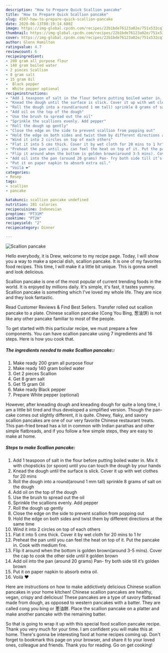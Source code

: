 ```yaml
---
description: "How to Prepare Quick Scallion pancake"
title: "How to Prepare Quick Scallion pancake"
slug: 4597-how-to-prepare-quick-scallion-pancake
date: 2020-06-13T08:19:14.680Z
image: https://img-global.cpcdn.com/recipes/22b1bde76123a02e/751x532cq70/scallion-pancake-recipe-main-photo.jpg
thumbnail: https://img-global.cpcdn.com/recipes/22b1bde76123a02e/751x532cq70/scallion-pancake-recipe-main-photo.jpg
cover: https://img-global.cpcdn.com/recipes/22b1bde76123a02e/751x532cq70/scallion-pancake-recipe-main-photo.jpg
author: Glenn Hamilton
ratingvalue: 4.7
reviewcount: 6
recipeingredient:
- 200 gram all purpose flour
- 140 gram boiled water
- 2 pieces Scallion
- 8 gram salt
- 15 gram Oil
-  Black pepper
-  White pepper optional
recipeinstructions:
- "Add 1 teaspoon of salt in the flour before putting boiled water in. Mix it with chopsticks (or spoon) until you can touch the dough by your hands"
- "Knead the dough until the surface is slick. Cover it up with wet clothes for 20 mins"
- "Roll the dough into a round(around 1 mm tall) sprinkle 8 grams of salt on the dough"
- "Add oil on the top of the dough"
- "Use the brush to spread out the oil"
- "Sprinkle the scallions evenly. Add pepper"
- "Roll the dough up gently"
- "Close the edge on the side to prevent scallion from popping out"
- "Hold the edge on both sides and twist them by different directions at the same time"
- "Wind it into 2 circles on top of each others"
- "Flat it into 5 cms thick. Cover it by wet cloth for 20 mins to 1 hr"
- "Preheat the pan until you can feel the heat on top of it. Put the pancake in. Cook with medium fire."
- "Flip it around when the bottom is golden brown(around 3-5 mins). Cover the cap to cook the other side until it golden brown"
- "Add oil into the pan (around 20 grams) Pan- fry both side till it’s golden brown"
- "Put it on paper napkin to absorb extra oil."
- "Voilà ❤️"
categories:
- Resep
tags:
- scallion
- pancake

katakunci: scallion pancake undefined
nutrition: 281 calories
recipecuisine: Indonesian
preptime: "PT31M"
cooktime: "PT2H"
recipeyield: "2"
recipecategory: Dinner

---
```



![Scallion pancake](https://img-global.cpcdn.com/recipes/22b1bde76123a02e/751x532cq70/scallion-pancake-recipe-main-photo.jpg)

Hello everybody, it is Drew, welcome to my recipe page. Today, I will show you a way to make a special dish, scallion pancake. It is one of my favorites food recipes. This time, I will make it a little bit unique. This is gonna smell and look delicious.

Scallion pancake is one of the most popular of current trending foods in the world. It is enjoyed by millions daily. It's simple, it's fast, it tastes yummy. Scallion pancake is something which I've loved my whole life. They are nice and they look fantastic.

Read Customer Reviews &amp; Find Best Sellers. Transfer rolled out scallion pancake to a plate. Chinese scallion pancake (Cong You Bing, 葱油饼) is not like any other pancake familiar to most of the people.


To get started with this particular recipe, we must prepare a few components. You can have scallion pancake using 7 ingredients and 16 steps. Here is how you cook that.

##### The ingredients needed to make Scallion pancake::

1. Make ready 200 gram all purpose flour
1. Make ready 140 gram boiled water
1. Get 2 pieces Scallion
1. Get 8 gram salt
1. Get 15 gram Oil
1. Make ready  Black pepper
1. Prepare  White pepper (optional)


However, after kneading dough and kneading dough for quite a long time, I am a little bit tired and thus developed a simplified version. Though the pan-cake comes out slightly different, it is quite. Chewy, flaky, and savory scallion pancakes are one of our very favorite Chinese restaurant treats. This pan-fried bread has a lot in common with Indian parathas and other simple flatbreads, and if you follow a few simple steps, they are easy to make at home. 

##### Steps to make Scallion pancake:

1. Add 1 teaspoon of salt in the flour before putting boiled water in. Mix it with chopsticks (or spoon) until you can touch the dough by your hands
1. Knead the dough until the surface is slick. Cover it up with wet clothes for 20 mins
1. Roll the dough into a round(around 1 mm tall) sprinkle 8 grams of salt on the dough
1. Add oil on the top of the dough
1. Use the brush to spread out the oil
1. Sprinkle the scallions evenly. Add pepper
1. Roll the dough up gently
1. Close the edge on the side to prevent scallion from popping out
1. Hold the edge on both sides and twist them by different directions at the same time
1. Wind it into 2 circles on top of each others
1. Flat it into 5 cms thick. Cover it by wet cloth for 20 mins to 1 hr
1. Preheat the pan until you can feel the heat on top of it. Put the pancake in. Cook with medium fire.
1. Flip it around when the bottom is golden brown(around 3-5 mins). Cover the cap to cook the other side until it golden brown
1. Add oil into the pan (around 20 grams) Pan- fry both side till it’s golden brown
1. Put it on paper napkin to absorb extra oil.
1. Voilà ❤️


Here are instructions on how to make addictively delicious Chinese scallion pancakes in your home kitchen! Chinese scallion pancakes are healthy, vegan, crispy and delicious! These pancakes are a type of savory flatbread made from dough, as opposed to western pancakes with a batter. They are called cong you bing or 蔥油餅. Place the scallion pancake on a platter and make another pancake with the remaining batter. 

So that is going to wrap it up with this special food scallion pancake recipe. Thank you very much for your time. I am confident you will make this at home. There's gonna be interesting food at home recipes coming up. Don't forget to bookmark this page on your browser, and share it to your loved ones, colleague and friends. Thank you for reading. Go on get cooking!
